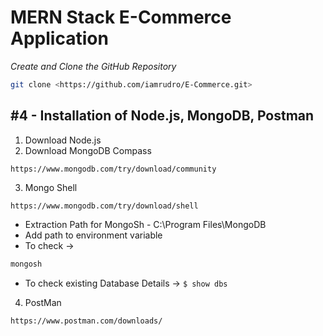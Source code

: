 # MERN Stack E-Commerce Application

*Create and Clone the GitHub Repository*

```bash
git clone <https://github.com/iamrudro/E-Commerce.git>
```

## #4 - Installation of Node.js, MongoDB, Postman

1. Download Node.js
2. Download MongoDB Compass 
```browser
https://www.mongodb.com/try/download/community
```
3. Mongo Shell
```
https://www.mongodb.com/try/download/shell
```
- Extraction Path for MongoSh - C:\Program Files\MongoDB
- Add path to environment variable
- To check -> 
```cmd
mongosh
```
- To check existing Database Details -> ```$ show dbs```
4. PostMan
```browser
https://www.postman.com/downloads/
```
